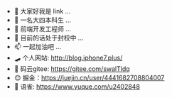 - 👋 大家好我是 link ...
- 👀 一名大四本科生 ...
- 🌱 前端开发工程师 ...
- 💞️ 目前的话处于封校中 ...
- 📫 一起加油吧 ...
- 🛹 个人网站: http://blog.iphone7.plus/
- 🙌 码云gitee: https://gitee.com/swalTldq
- 😊 掘金：https://juejin.cn/user/4441682708804007
- 🦄 语雀: https://www.yuque.com/u2402848
<!---
swalTLi/swalTLi is a ✨ special ✨ repository because its `README.md` (this file) appears on your GitHub profile.
You can click the Preview link to take a look at your changes.
--->

